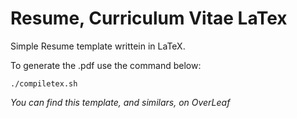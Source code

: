 # Resume, Curriculum Vitae LaTex
Simple Resume template writtein in LaTeX.

To generate the .pdf use the command below:

    ./compiletex.sh

*You can find this template, and similars, on OverLeaf*